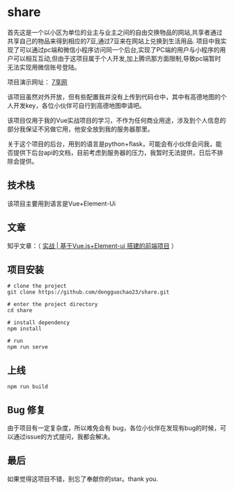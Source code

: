 # share

<span>首先这是一个以小区为单位的业主与业主之间的自由交换物品的网站,共享者通过共享自己的物品来得到相应的7豆,通过7豆来在网站上兑换到生活用品.</span>
<span>项目中我实现了可以通过pc端和微信小程序访问同一个后台,实现了PC端的用户与小程序的用户可以相互互动,但由于这项目属于个人开发,加上腾讯那方面限制,导致pc端暂时无法实现用微信账号登陆。</span>

项目演示网址： <a href="https://www.ifenghua.top/share">7享网</a>

<p>该项目虽然对外开放，但有些配置我并没有上传到代码仓中，其中有高德地图的个人开发key，各位小伙伴可自行到高德地图申请吧。</p>
<p>该项目仅用于我的Vue实战项目的学习，不作为任何商业用途，涉及到个人信息的部分我保证不另做它用，他安全放到我的服务器那里。</p>

<p>关于这个项目的后台，用到的语言是python+flask，可能会有小伙伴会问我，能否提供下后台api的文档，目前考虑到服务器的压力，我暂时无法提供，日后不排除会提供。</p>

## 技术栈
<p>该项目主要用到语言是Vue+Element-Ui</p>

## 文章
知乎文章：（ <a href="https://zhuanlan.zhihu.com/p/260202376">实战 | 基于Vue.js+Element-ui 搭建的前端项目</a> ）

## 项目安装
```
# clone the project
git clone https://github.com/dengguochao23/share.git

# enter the project directory
cd share

# install dependency
npm install

# run
npm run serve
```

## 上线

```
npm run build
```
## Bug 修复
<p>由于项目有一定复杂度，所以难免会有 bug，各位小伙伴在发现有bug的时候，可以通过issue的方式提问，我都会解决。</p>

## 最后
<p>如果觉得这项目不错，别忘了奉献你的star。thank you.</p>


